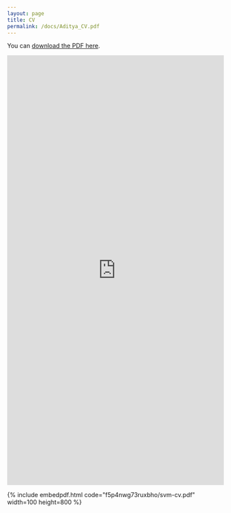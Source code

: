 ```yaml
---
layout: page
title: CV
permalink: /docs/Aditya_CV.pdf
---
```


You can [download the PDF here](/docs/Aditya_CV.pdf).

<iframe src="http://askaranam.github.io/docs/Aditya_CV.pdf" class="gde-frame" style="height: 1000px; width: 100%; border: none;" scrolling="yes"></iframe>

{% include embedpdf.html code="f5p4nwg73ruxbho/svm-cv.pdf" width=100 height=800 %}


